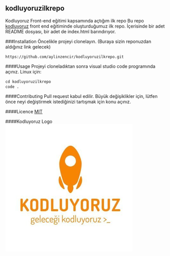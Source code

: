 ## kodluyoruzilkrepo
Kodluyoruz Front-end eğitimi kapsamında açtığım ilk repo
Bu repo [kodluyoruz](https://www.kodluyoruz.org/) front end eğitiminde oluşturduğumuz ilk repo. İçerisinde bir adet README dosyası, bir adet de index.html barındırıyor.

###Installation
Öncelikle projeyi clonelayın. (Buraya sizin reponuzdan aldığınız link gelecek)
```
https://github.com/aylinzencir/kodluyoruzilkrepo.git
```
####Usage
Projeyi cloneladıktan sonra visual studio code programında açınız.
Linux için:
```
cd kodluyoruzilkrepo 
code .
```
####Contributing
Pull request kabul edilir. Büyük değişiklikler için, lütfen önce neyi değiştirmek istediğinizi tartışmak için konu açınız.

####Licence
[MIT](www.choosealicense.com/licences/mit/)

####Kodluyoruz Logo
![Kodluyoruz Logo](https://raw.githubusercontent.com/Kodluyoruz/taskforce/git/git/markdown-nedir-nasil-kullaniriz-/figures/kodluyoruz_logo.jpg)
